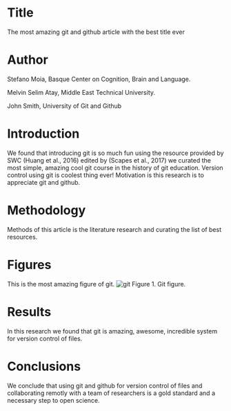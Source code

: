 # Title
The most amazing git and github article with the best title ever
# Author
Stefano Moia, Basque Center on Cognition, Brain and Language.

Melvin Selim Atay, Middle East Technical University.

John Smith, University of Git and Github
# Introduction
We found that introducing git is so much fun using the resource provided by SWC (Huang et al., 2016) edited by (Scapes et al., 2017) we curated the most simple, amazing cool git course in the history of git education.
Version control using git is coolest thing ever!
Motivation is this research is to appreciate git and github.
# Methodology
Methods of this article is the literature research and curating the list of best resources.
# Figures
This is the most amazing figure of git.
![git](https://gcapes.github.io/swc-pr-tutorial/fig/push-pull.svg)
Figure 1. Git figure.
# Results
In this research we found that git is amazing, awesome, incredible system for version control of files.
# Conclusions
We conclude that using git and github for version control of files and collaborating remotly with a team of researchers is a gold standard and a necessary step to open science.
